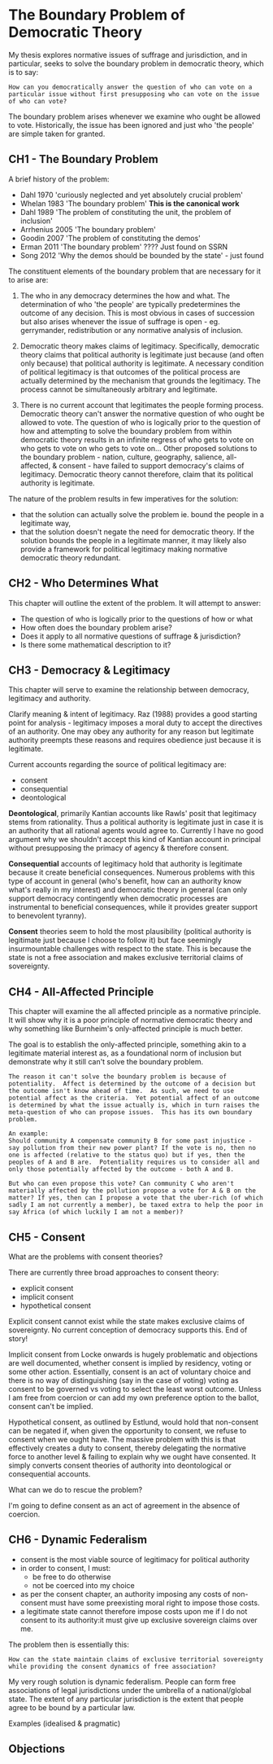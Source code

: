 The Boundary Problem of Democratic Theory
=========================================

My thesis explores normative issues of suffrage and jurisdiction, and in particular, seeks to solve the boundary problem in democratic theory, which is to say:

	How can you democratically answer the question of who can vote on a particular issue without first presupposing who can vote on the issue of who can vote?

The boundary problem arises whenever we examine who ought be allowed to vote.  Historically, the issue has been ignored and just who 'the people' are simple taken for granted.



CH1 - The Boundary Problem
--------------------------

A brief history of the problem:

- Dahl 1970 'curiously neglected and yet absolutely crucial problem'
- Whelan 1983 'The boundary problem' **This is the canonical work**
- Dahl 1989 'The problem of constituting the unit, the problem of inclusion'
- Arrhenius 2005 'The boundary problem'
- Goodin 2007 'The problem of constituting the demos'
- Erman 2011 'The boundary problem' ???? Just found on SSRN
- Song 2012 'Why the demos should be bounded by the state' - just found

The constituent elements of the boundary problem that are necessary for it to arise are:

1. 	The who in any democracy determines the how and what.  The determination of who 'the people' are typically predetermines the outcome of any decision.  This is most obvious in cases of succession but also arises whenever the issue of suffrage is open - eg. gerrymander, redistribution or any normative analysis of inclusion.

2.	Democratic theory makes claims of legitimacy.  Specifically, democratic theory claims that political authority is legitimate just because (and often only because) that political authority is legitimate. A necessary condition of political legitimacy is that outcomes of the political process are actually determined by the mechanism that grounds the legitimacy. The process cannot be simultaneously arbitrary and legitimate.

3.	There is no current account that legitimates the people forming process.  Democratic theory can't answer the normative question of who ought be allowed to vote.  The question of who is logically prior to the question of how and attempting to solve the boundary problem from within democratic theory results in an infinite regress of who gets to vote on who gets to vote on who gets to vote on… Other proposed solutions to the boundary problem - nation, culture, geography, salience, all-affected, & consent - have failed to support democracy's claims of legitimacy.  Democratic theory cannot therefore, claim that its political authority is legitimate.

The nature of the problem results in few imperatives for the solution:

- that the solution can actually solve the problem ie. bound the people in a legitimate way,
- that the solution doesn't negate the need for democratic theory.  If the solution bounds the people in a legitimate manner, it may likely also provide a framework for political legitimacy making normative democratic theory redundant.


CH2 - Who Determines What
-------------------

This chapter will outline the extent of the problem.  It will attempt to answer:

- The question of who is logically prior to the questions of how or what
- How often does the boundary problem arise?
- Does it apply to all normative questions of suffrage & jurisdiction?
- Is there some mathematical description to it?



CH3 - Democracy & Legitimacy
----------------------

This chapter will serve to examine the relationship between democracy, legitimacy and authority.

Clarify meaning & intent of legitimacy.  Raz (1988) provides a good starting point for analysis - legitimacy imposes a moral duty to accept the directives of an authority.  One may obey any authority for any reason but legitimate authority preempts these reasons and requires obedience just because it is legitimate.

Current accounts regarding the source of political legitimacy are:

- consent
- consequential
- deontological

**Deontological**, primarily Kantian accounts like Rawls' posit that legitimacy stems from rationality.  Thus a political authority is legitimate just in case it is an authority that all rational agents would agree to.  Currently I have no good argument why we shouldn't accept this kind of Kantian account in principal without presupposing the primacy of agency & therefore consent.

**Consequential** accounts of legitimacy hold that authority is legitimate because it create beneficial consequences.  Numerous problems with this type of account in general (who's benefit, how can an authority know what's really in my interest) and democratic theory in general (can only support democracy contingently when democratic processes are instrumental to beneficial consequences, while it provides greater support to benevolent tyranny).

**Consent** theories seem to hold the most plausibility (political authority is legitimate just because I choose to follow it) but face seemingly insurmountable challenges with respect to the state.  This is because the state is not a free association and makes exclusive territorial claims of sovereignty.



CH4 - All-Affected Principle
----------------------------

This chapter will examine the all affected principle as a normative principle.  It will show why it is a poor principle of normative democratic theory and why something like Burnheim's only-affected principle is much better.

The goal is to establish the only-affected principle, something akin to a legitimate material interest as, as a foundational norm of inclusion but demonstrate why it still can't solve the boundary problem.

	The reason it can't solve the boundary problem is because of potentiality.  Affect is determined by the outcome of a decision but the outcome isn't know ahead of time.  As such, we need to use potential affect as the criteria.  Yet potential affect of an outcome is determined by what the issue actually is, which in turn raises the meta-question of who can propose issues.  This has its own boundary problem.

	An example:
	Should community A compensate community B for some past injustice - say pollution from their new power plant? If the vote is no, then no one is affected (relative to the status quo) but if yes, then the peoples of A and B are.  Potentiality requires us to consider all and only those potentially affected by the outcome - both A and B.  

	But who can even propose this vote? Can community C who aren't materially affected by the pollution propose a vote for A & B on the matter? If yes, then can I propose a vote that the uber-rich (of which sadly I am not currently a member), be taxed extra to help the poor in say Africa (of which luckily I am not a member)?

CH5 - Consent
-------------

What are the problems with consent theories?

There are currently three broad approaches to consent theory:

- explicit consent
- implicit consent
- hypothetical consent

Explicit consent cannot exist while the state makes exclusive claims of sovereignty.  No current conception of democracy supports this. End of story!

Implicit consent from Locke onwards is hugely problematic and objections are well documented, whether consent is implied by residency, voting or some other action. Essentially, consent is an act of voluntary choice and there is no way of distinguishing (say in the case of voting) voting as consent to be governed vs voting to select the least worst outcome.  Unless I am free from coercion or can add my own preference option to the ballot, consent can't be implied.

Hypothetical consent, as outlined by Estlund, would hold that non-consent can be negated if, when given the opportunity to consent, we refuse to consent when we ought have.  The massive problem with this is that effectively creates a duty to consent, thereby delegating the normative force to another level & failing to explain why we ought have consented.  It simply converts consent theories of authority into deontological or consequential accounts.

What can we do to rescue the problem?

I'm going to define consent as an act of agreement in the absence of coercion.  


CH6 - Dynamic Federalism
------------------------

- consent is the most viable source of legitimacy for political authority
- in order to consent, I must:
  - be free to do otherwise
  - not be coerced into my choice
- as per the consent chapter, an authority imposing any costs of non-consent must have some preexisting moral right to impose those costs.
- a legitimate state cannot therefore impose costs upon me if I do not consent to its authority:it must give up exclusive sovereign claims over me.

The problem then is essentially this:

	How can the state maintain claims of exclusive territorial sovereignty while providing the consent dynamics of free association?

My very rough solution is dynamic federalism.  People can form free associations of legal jurisdictions under the umbrella of a national/global state.  The extent of any particular jurisdiction is the extent that people agree to be bound by a particular law.

Examples (idealised & pragmatic)



Objections
----------





